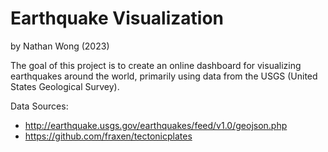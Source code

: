 # Earthquake Visualization
by Nathan Wong (2023)

The goal of this project is to create an online dashboard for visualizing earthquakes around the world, primarily using data from the USGS (United States Geological Survey). 

Data Sources:
* http://earthquake.usgs.gov/earthquakes/feed/v1.0/geojson.php
* https://github.com/fraxen/tectonicplates